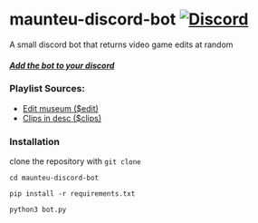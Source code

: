 # maunteu-discord-bot [![Discord](https://img.shields.io/discord/743941628020129853.svg?label=&logo=discord&logoColor=ffffff&color=7389D8&labelColor=6A7EC2)](https://discord.gg/XM93ZdB)

A small discord bot that returns video game edits at random
#### [_Add the bot to your discord_](https://discord.com/api/oauth2/authorize?client_id=833057810849202218&permissions=2147867712&scope=bot)

### Playlist Sources:
- [Edit museum ($edit)](https://www.youtube.com/playlist?list=PL-qDtdxHx3uLL7QVV3hXh08tKJU5PHy-5)
- [Clips in desc ($clips)](https://www.youtube.com/playlist?list=PLrT1rCQzYiy6GgXecOT90ICkSeRDTTx8z)



### Installation

clone the repository with `git clone `

`cd maunteu-discord-bot`

`pip install -r requirements.txt`

`python3 bot.py`

